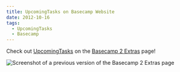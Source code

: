 ```yaml
---
title: UpcomingTasks on Basecamp Website
date: 2012-10-16
tags:
  - UpcomingTasks
  - Basecamp
---
```


Check out [UpcomingTasks](/posts/farewell-upcomingtasks) on the [Basecamp 2 Extras](https://basecamp.com/2/extras) page!

![Screenshot of a previous version of the Basecamp 2 Extras page](/images/brendan/upcomingtasks-basecamp-extras.png)
